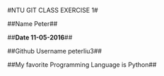 #NTU GIT CLASS EXERCISE 1#

##Name Peter##

##**Date 11-05-2016**##

##Github Username peterliu3##

##My favorite Programming Language is Python##



